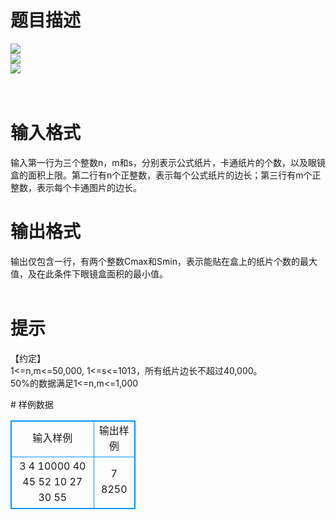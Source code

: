 # 

 
 # 题目描述 
<p>
<img border="0" src="/source/joyoi/tyvj-3605/img/aHR0cDovL3d3dy5qb3lvaS5jbi9wcm9ibGVtL3R5dmotMzYwNS9wcm9ibGVtc19pbWFnZXMvMjQ1NC8xMTU2XzEuanBn.jpg"><br><img border="0" src="/source/joyoi/tyvj-3605/img/aHR0cDovL3d3dy5qb3lvaS5jbi9wcm9ibGVtL3R5dmotMzYwNS9wcm9ibGVtc19pbWFnZXMvMjQ1NC8xMTU2XzIuanBn.jpg"><br><img border="0" src="/source/joyoi/tyvj-3605/img/aHR0cDovL3d3dy5qb3lvaS5jbi9wcm9ibGVtL3R5dmotMzYwNS9wcm9ibGVtc19pbWFnZXMvMjQ1NC8xMTU2XzMuanBn.jpg"><br><br><br></p> 

 
 # 输入格式 
<p>
 输入第一行为三个整数n，m和s，分别表示公式纸片，卡通纸片的个数，以及眼镜盒的面积上限。第二行有n个正整数，表示每个公式纸片的边长；第三行有m个正整数，表示每个卡通图片的边长。<br></p> 

 
 # 输出格式 
<p>
输出仅包含一行，有两个整数Cmax和Smin，表示能贴在盒上的纸片个数的最大值，及在此条件下眼镜盒面积的最小值。<br><br></p> 

 
 # 提示 
<p>
【约定】<br>1<=n,m<=50,000, 1<=s<=1013，所有纸片边长不超过40,000。<br>50%的数据满足1<=n,m<=1,000<br></p> 
# 样例数据
<style>
        table,table tr th, table tr td { border:1px solid #0094ff; }
        table { width: 200px; min-height: 25px; line-height: 25px; text-align: center; border-collapse: collapse;}   
    </style>
<table>
	<tr>
		<td>输入样例</td>
		<td>输出样例</td>
	</tr>
<tr><td>3 4 10000
40 45 52
10 27 30 55

</td><td>
7 8250

</td></tr></table>
